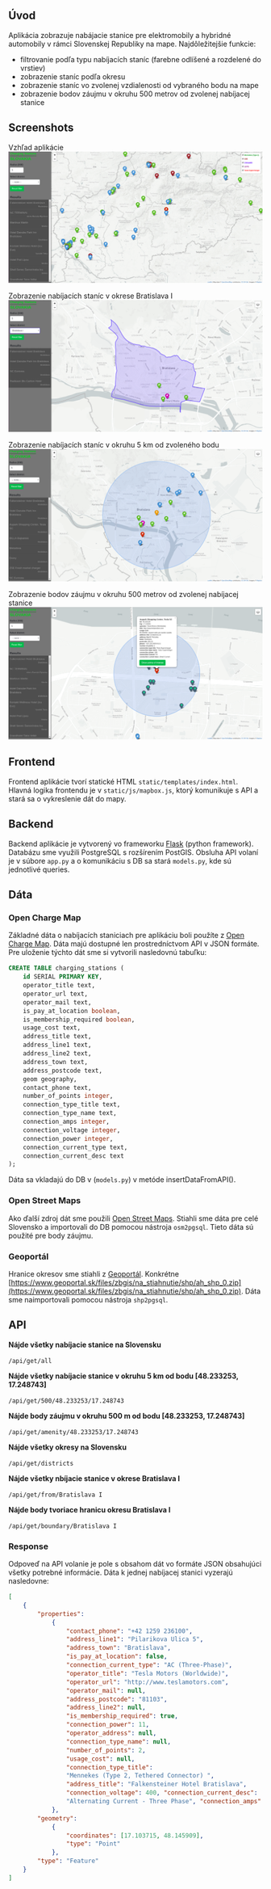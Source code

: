 ## Úvod

Aplikácia zobrazuje nabájacie stanice pre elektromobily a hybridné automobily v rámci Slovenskej Republiky na mape. Najdôležitejšie funkcie:
- filtrovanie podľa typu nabíjacích staníc (farebne odlíšené a rozdelené do vrstiev)
- zobrazenie staníc podľa okresu
- zobrazenie staníc vo zvolenej vzdialenosti od vybraného bodu na mape
- zobrazenie bodov záujmu v okruhu 500 metrov od zvolenej nabíjacej stanice

## Screenshots

Vzhľad aplikácie
![Screenshot](screenshots/screenshot1.png)

Zobrazenie nabíjacích staníc v okrese Bratislava I
![Screenshot](screenshots/screenshot2.png)

Zobrazenie nabíjacích staníc v okruhu 5 km od zvoleného bodu
![Screenshot](screenshots/screenshot3.png)

Zobrazenie bodov záujmu v okruhu 500 metrov od zvolenej nabíjacej stanice
![Screenshot](screenshots/screenshot4.png)

## Frontend

Frontend aplikácie tvorí statické HTML `static/templates/index.html`. Hlavná logika frontendu je v `static/js/mapbox.js`, ktorý komunikuje s API a stará sa o vykreslenie dát do mapy.

## Backend

Backend aplikácie je vytvorený vo frameworku [Flask](http://flask.pocoo.org/) (python framework). Databázu sme využili PostgreSQL s rozšírením PostGIS. Obsluha API volaní je v súbore `app.py` a o komunikáciu s DB sa stará `models.py`, kde sú jednotlivé queries.

## Dáta

### Open Charge Map
Základné dáta o nabíjacích staniciach pre aplikáciu boli použíte z [Open Charge Map](https://www.openchargemap.org/). Dáta majú dostupné len prostredníctvom API v JSON formáte. Pre uloženie týchto dát sme si vytvorili nasledovnú tabuľku:

```SQL
CREATE TABLE charging_stations (
	id SERIAL PRIMARY KEY,
	operator_title text,
	operator_url text,
	operator_mail text,
	is_pay_at_location boolean,
	is_membership_required boolean,
	usage_cost text,
	address_title text,
	address_line1 text,
	address_line2 text,
	address_town text,
	address_postcode text,
	geom geography,
	contact_phone text,
	number_of_points integer,
	connection_type_title text,
	connection_type_name text,
	connection_amps	integer,
	connection_voltage integer,
	connection_power integer,
	connection_current_type	text,
	connection_current_desc	text
);
```

Dáta sa vkladajú do DB v (`models.py`) v metóde insertDataFromAPI().

### Open Street Maps
Ako ďalší zdroj dát sme použili [Open Street Maps](https://www.openstreetmap.org/). Stiahli sme dáta pre celé Slovensko a importovali do DB pomocou nástroja `osm2pgsql`. Tieto dáta sú použité pre body záujmu.

### Geoportál
Hranice okresov sme stiahli z [Geoportál](https://www.geoportal.sk/). Konkrétne [https://www.geoportal.sk/files/zbgis/na_stiahnutie/shp/ah_shp_0.zip](https://www.geoportal.sk/files/zbgis/na_stiahnutie/shp/ah_shp_0.zip). Dáta sme naimportovali pomocou nástroja `shp2pgsql`.

## API

**Nájde všetky nabíjacie stanice na Slovensku**

`/api/get/all`

**Nájde všetky nabíjacie stanice v okruhu 5 km od bodu [48.233253, 17.248743]**

`/api/get/500/48.233253/17.248743`

**Nájde body záujmu v okruhu 500 m od bodu [48.233253, 17.248743]**

`/api/get/amenity/48.233253/17.248743`

**Nájde všetky okresy na Slovensku**

`/api/get/districts`

**Nájde všetky nbíjacie stanice v okrese Bratislava I**

`/api/get/from/Bratislava I`

**Nájde body tvoriace hranicu okresu Bratislava I**

`/api/get/boundary/Bratislava I`

### Response

Odpoveď na API volanie je pole s obsahom dát vo formáte JSON obsahujúci všetky potrebné informácie. Dáta k jednej nabíjacej stanici vyzerajú nasledovne:

```JSON
[
	{
		"properties":
			{
				"contact_phone": "+42 1259 236100", 
				"address_line1": "Pilarikova Ulica 5", 
				"address_town": "Bratislava", 
				"is_pay_at_location": false, 
				"connection_current_type": "AC (Three-Phase)", 
				"operator_title": "Tesla Motors (Worldwide)", 
				"operator_url": "http://www.teslamotors.com", 
				"operator_mail": null, 
				"address_postcode": "81103", 
				"address_line2": null, 
				"is_membership_required": true, 
				"connection_power": 11, 
				"operator_address": null, 
				"connection_type_name": null, 
				"number_of_points": 2, 
				"usage_cost": null, 
				"connection_type_title": 
				"Mennekes (Type 2, Tethered Connector) ", 
				"address_title": "Falkensteiner Hotel Bratislava", 
				"connection_voltage": 400, "connection_current_desc": 
				"Alternating Current - Three Phase", "connection_amps": 16
			}, 
		"geometry": 
			{
				"coordinates": [17.103715, 48.145909], 
				"type": "Point"
			}, 
		"type": "Feature"
	}
]
```
